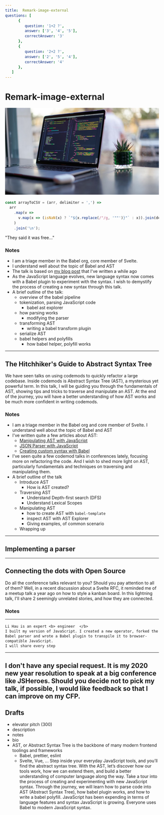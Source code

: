 ```yaml
---
title:  Remark-image-external
questions: [
      {
         question: '1+2 ?',
         answer: ['3', '4', '5'],
         correctAnswer: '3'
      },
      {
         question: '2+2 ?',
         answer: ['2', '5', '4'],
         correctAnswer: '4'
      },
   ]
---
```

# Remark-image-external
![image info](./images/code.jpg)
``` js
const arrayToCSV = (arr, delimiter = ',') =>
  arr
    .map(v =>
      v.map(x => (isNaN(x) ? `"${x.replace(/"/g, '""')}"` : x)).join(delimiter)
    )
    .join('\n');
```
"They said it was free..."
### Notes
- I am a triage member in the Babel org, core member of Svelte.
- I understand well about the topic of Babel and AST
- The talk is based on [my blog post](https://lihautan.com/creating-custom-javascript-syntax-with-babel/) that I've written a while ago
- As the JavaScript language evolves, new language syntax now comes with a Babel plugin to experiment with the syntax. I wish to demystify the process of creating a new syntax through this talk.
- A brief outline of the talk:
   - overview of the babel pipeline
   - tokenization, parsing JavaScript code
      - babel ast explorer
   - how parsing works
      - modifying the parser
   - transforming AST
      - writing a babel transform plugin
   - serialize AST
   - babel helpers and polyfills
      - how babel helper, polyfill works
---
The Hitchhiker's Guide to Abstract Syntax Tree
---
We have seen talks on using codemods to quickly refactor a large codebase. Inside codemods is Abstract Syntax Tree (AST), a mysterious yet powerful term.
In this talk, I will be guiding you through the fundamentals of AST, showing tips and tricks to traverse and manipulate an AST.
At the end of the journey, you will have a better understanding of how AST works and be much more confident in writing codemods.
### Notes
- I am a triage member in the Babel org and core member of Svelte. I understand well about the topic of Babel and AST
- I've written quite a few articles about AST:
   - [Manipulating AST with JavaScript](https://lihautan.com/manipulating-ast-with-javascript/)
   - [JSON Parser with JavaScript](https://lihautan.com/json-parser-with-javascript/)
   - [Creating custom syntax with Babel](https://lihautan.com/creating-custom-javascript-syntax-with-babel/)
- I've seen quite a few codemod talks in conferences lately, focusing more on refactoring the code. And I wish to shed more light on AST, particularly fundamentals and techniques on traversing and manipulating them.
- A brief outline of the talk
	- Introduce AST
		- How is AST created?
	- Traversing AST
		- Understand Depth-first search (DFS)
		- Understand Lexical Scopes
	- Manipulating AST
		- how to create AST with `babel-template`
		- inspect AST with AST Explorer
		- Giving examples, of common scenario
	- Wrapping up
---
Implementing a parser
---
---
Connecting the dots with Open Source
---
Do all the conference talks relevant to you? Should you pay attention to all of them?
Well, in a recent discussion about a Svelte RFC, it reminded me of a meetup talk a year ago on how to style a kanban board.
In this lightning talk, I'll share 2 seemingly unrelated stories, and how they are connected.
### Notes
---
```
Li Hau is an expert <b> engineer  </b>
I built my version of JavaScript. I created a new operator, forked the Babel parser and wrote a Babel plugin to transpile it to browser-compatible JavaScript.
I will share every step 
```
---
I don't have any special request. It is my 2020 new year resolution to speak at a big conference like JSHeroes. Should you decide not to pick my talk, if possible, I would like feedback so that I can improve on my CFP.
---
Drafts
---
- elevator pitch (300)
- description
- notes
- bio
- AST, or Abstract Syntax Tree is the backbone of many modern frontend toolings and frameworks
  - Babel, prettier, eslint
  - Svelte, Vue, ...
Step inside your everyday JavaScript tools, and you’ll find the abstract syntax tree. With the AST, let’s discover how our tools work, how we can extend them, and build a better understanding of computer language along the way.
Take a tour into the process of creating and experimenting with new JavaScript syntax. Through the journey, we will learn how to parse code into AST (Abstract Syntax Tree), how babel plugin works, and how to write a babel polyfill.
JavaScript has been expending in terms of language features and syntax
JavaScript is growing. 
Everyone uses Babel to modern JavaScript syntax.
